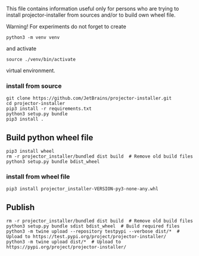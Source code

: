 This file contains information useful only for persons 
who are trying to install projector-installer from sources and/or 
to build own wheel file.  

Warning! For experiments do not forget to create 
```commandline 
python3 -m venv venv
```
and activate
```commandline
source ./venv/bin/activate 
```
virtual environment.  

### install from source 
```shell script
git clone https://github.com/JetBrains/projector-installer.git
cd projector-installer
pip3 install -r requirements.txt 
python3 setup.py bundle
pip3 install .
```

## Build python wheel file
```shell script
pip3 install wheel
rm -r projector_installer/bundled dist build  # Remove old build files
python3 setup.py bundle bdist_wheel
```

### install from wheel file 
```shell script
pip3 install projector_installer-VERSION-py3-none-any.whl
```

## Publish
```shell script
rm -r projector_installer/bundled dist build  # Remove old build files
python3 setup.py bundle sdist bdist_wheel  # Build required files
python3 -m twine upload --repository testpypi --verbose dist/*  # Upload to https://test.pypi.org/project/projector-installer/
python3 -m twine upload dist/*  # Upload to https://pypi.org/project/projector-installer/
```